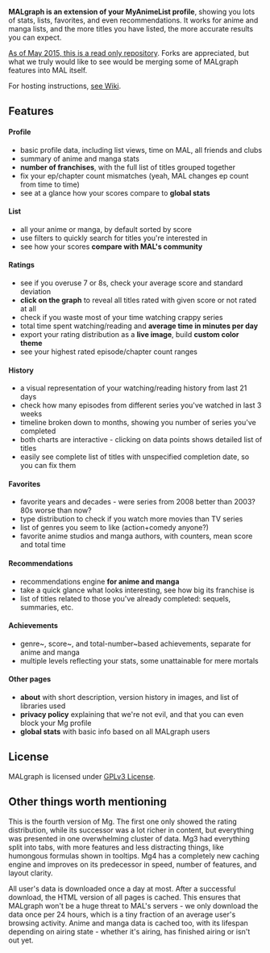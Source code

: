 **MALgraph is an extension of your MyAnimeList profile**, showing you lots of
stats, lists, favorites, and even recommendations. It works for anime and manga
lists, and the more titles you have listed, the more accurate results you can
expect.

[As of May 2015, this is a read only
repository](http://myanimelist.net/forum/?topicid=1373476). Forks are
appreciated, but what we truly would like to see would be merging some of
MALgraph features into MAL itself.

For hosting instructions, [see
Wiki](https://github.com/rr-/malgraph4/wiki/Hosting-your-own-MALgraph).


## Features

#### Profile
* basic profile data, including list views, time on MAL, all friends and clubs
* summary of anime and manga stats
* **number of franchises**, with the full list of titles grouped together
* fix your ep/chapter count mismatches (yeah, MAL changes ep count from time to time)
* see at a glance how your scores compare to **global stats**

#### List
* all your anime or manga, by default sorted by score
* use filters to quickly search for titles you're interested in
* see how your scores **compare with MAL's community**

#### Ratings
* see if you overuse 7 or 8s, check your average score and standard deviation
* **click on the graph** to reveal all titles rated with given score or not rated at all
* check if you waste most of your time watching crappy series
* total time spent watching/reading and **average time in minutes per day**
* export your rating distribution as a **live image**, build **custom color theme**
* see your highest rated episode/chapter count ranges

#### History
* a visual representation of your watching/reading history from last 21 days
* check how many episodes from different series you've watched in last 3 weeks
* timeline broken down to months, showing you number of series you've completed
* both charts are interactive - clicking on data points shows detailed list of titles
* easily see complete list of titles with unspecified completion date, so you can fix them


#### Favorites
* favorite years and decades - were series from 2008 better than 2003? 80s worse than now?
* type distribution to check if you watch more movies than TV series
* list of genres you seem to like (action+comedy anyone?)
* favorite anime studios and manga authors, with counters, mean score and total time


#### Recommendations
* recommendations engine **for anime and manga**
* take a quick glance what looks interesting, see how big its franchise is
* list of titles related to those you've already completed: sequels, summaries, etc.


#### Achievements
* genre~, score~, and total-number~based achievements, separate for anime and manga
* multiple levels reflecting your stats, some unattainable for mere mortals


#### Other pages
* **about** with short description, version history in images, and list of libraries used
* **privacy policy** explaining that we're not evil, and that you can even block your Mg profile
* **global stats** with basic info based on all MALgraph users


## License
MALgraph is licensed under [GPLv3 License](http://www.gnu.org/licenses/).

## Other things worth mentioning
This is the fourth version of Mg. The first one only showed the rating
distribution, while its successor was a lot richer in content, but everything
was presented in one overwhelming cluster of data. Mg3 had everything split
into tabs, with more features and less distracting things, like humongous
formulas shown in tooltips. Mg4 has a completely new caching engine and
improves on its predecessor in speed, number of features, and layout clarity.

All user's data is downloaded once a day at most. After a successful download,
the HTML version of all pages is cached. This ensures that MALgraph won't be a
huge threat to MAL's servers - we only download the data once per 24 hours,
which is a tiny fraction of an average user's browsing activity. Anime and
manga data is cached too, with its lifespan depending on airing state - whether
it's airing, has finished airing or isn't out yet.
